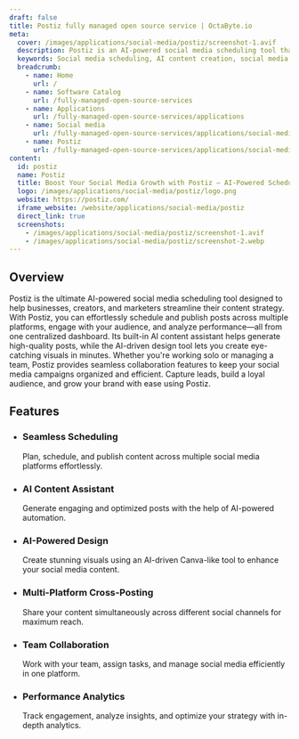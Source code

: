 ```yaml
---
draft: false
title: Postiz fully managed open source service | OctaByte.io
meta:
  cover: /images/applications/social-media/postiz/screenshot-1.avif
  description: Postiz is an AI-powered social media scheduling tool that helps you create, schedule, and manage posts effortlessly while boosting engagement and growth.
  keywords: Social media scheduling, AI content creation, social media management, post scheduling tool, AI social media assistant, content automation, social media marketing, lead generation, AI-powered visuals, team collaboration
  breadcrumb:
    - name: Home
      url: /
    - name: Software Catalog
      url: /fully-managed-open-source-services
    - name: Applications
      url: /fully-managed-open-source-services/applications
    - name: Social media
      url: /fully-managed-open-source-services/applications/social-media
    - name: Postiz
      url: /fully-managed-open-source-services/applications/social-media/postiz
content:
  id: postiz
  name: Postiz
  title: Boost Your Social Media Growth with Postiz – AI-Powered Scheduling & Engagement
  logo: /images/applications/social-media/postiz/logo.png
  website: https://postiz.com/
  iframe_website: /website/applications/social-media/postiz
  direct_link: true
  screenshots:
    - /images/applications/social-media/postiz/screenshot-1.avif
    - /images/applications/social-media/postiz/screenshot-2.webp
---
```


## Overview

Postiz is the ultimate AI-powered social media scheduling tool designed to help businesses, creators, and marketers streamline their content strategy. With Postiz, you can effortlessly schedule and publish posts across multiple platforms, engage with your audience, and analyze performance—all from one centralized dashboard. Its built-in AI content assistant helps generate high-quality posts, while the AI-driven design tool lets you create eye-catching visuals in minutes. Whether you're working solo or managing a team, Postiz provides seamless collaboration features to keep your social media campaigns organized and efficient. Capture leads, build a loyal audience, and grow your brand with ease using Postiz.

## Features

- ### Seamless Scheduling

  Plan, schedule, and publish content across multiple social media platforms effortlessly.

- ### AI Content Assistant

  Generate engaging and optimized posts with the help of AI-powered automation.

- ### AI-Powered Design

  Create stunning visuals using an AI-driven Canva-like tool to enhance your social media content.

- ### Multi-Platform Cross-Posting

  Share your content simultaneously across different social channels for maximum reach.

- ### Team Collaboration

  Work with your team, assign tasks, and manage social media efficiently in one platform.

- ### Performance Analytics

  Track engagement, analyze insights, and optimize your strategy with in-depth analytics.
